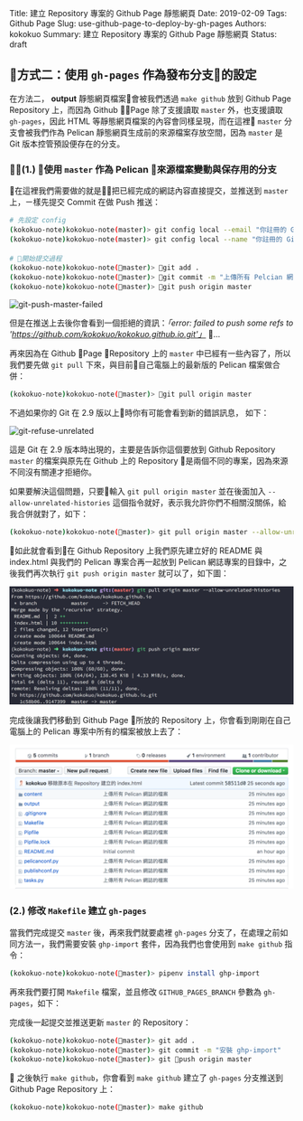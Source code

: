 Title: 建立 Repository 專案的 Github Page 靜態網頁
Date: 2019-02-09
Tags: Github Page
Slug: use-github-page-to-deploy-by-gh-pages
Authors: kokokuo
Summary: 建立 Repository 專案的 Github Page 靜態網頁
Status: draft


## 方式二：使用 `gh-pages` 作為發布分支的設定
在方法二，  **output** 靜態網頁檔案會被我們透過 `make github` 放到 Github Page Repository 上，而因為 Github Page 除了支援讀取 `master` 外，也支援讀取 `gh-pages`，因此 HTML 等靜態網頁檔案的內容會同樣呈現，而在這裡 `master` 分支會被我們作為 Pelican 靜態網頁生成前的來源檔案存放空間，因為 `master` 是 Git 版本控管預設便存在的分支。

### (1.) 使用 `master` 作為 Pelican 來源檔案變動與保存用的分支
在這裡我們需要做的就是把已經完成的網誌內容直接提交，並推送到 `master` 上，ㄧ樣先提交 Commit 在做 Push 推送：

```bash
# 先設定 config
(kokokuo-note)kokokuo-note(master)> git config local --email "你註冊的 Github 信箱"
(kokokuo-note)kokokuo-note(master)> git config local --name "你註冊的 Github 用戶名稱 Username"

# 開始提交過程
(kokokuo-note)kokokuo-note(master)> git add . 
(kokokuo-note)kokokuo-note(master)> git commit -m "上傳所有 Pelcian 網誌的檔案"
(kokokuo-note)kokokuo-note(master)> git push origin master
```

![git-push-master-failed](../images/20190205-deploy-pelican-static-website-to-github-page/git-push-master-failed.png)

但是在推送上去後你會看到一個拒絕的資訊：*「error: failed to push some refs to 'https://github.com/kokokuo/kokokuo.github.io.git'」* ...

再來因為在 Github Page Repository 上的 `master` 中已經有一些內容了，所以我們要先做 `git pull` 下來，與目前自己電腦上的最新版的 Pelican 檔案做合併：

```bash
(kokokuo-note)kokokuo-note(master)> git pull origin master
```

不過如果你的 Git 在 2.9 版以上時你有可能會看到新的錯誤訊息， 如下：

![git-refuse-unrelated](../images/20190205-deploy-pelican-static-website-to-github-page/git-refuse-unrelated.png)

這是 Git 在 2.9 版本時出現的，主要是告訴你這個要放到 Github Repository `master` 的檔案與原先在 Github 上的 Repository 是兩個不同的專案，因為來源不同沒有關連才拒絕你。

如果要解決這個問題，只要輸入 `git pull origin master` 並在後面加入 `--allow-unrelated-histories` 這個指令就好，表示我允許你們不相關沒關係，給我合併就對了，如下：

```bash
(kokokuo-note)kokokuo-note(master)> git pull origin master --allow-unrelated-histories
```

如此就會看到在 Github Repository 上我們原先建立好的 README 與 index.html 與我們的 Pelican 專案合再一起放到 Pelican 網誌專案的目錄中，之後我們再次執行 `git push origin master` 就可以了，如下圖：

![pull-remote-file-and-push-again](../images/20190205-deploy-pelican-static-website-to-github-page/pull-remote-file-and-push-again.png)

完成後讓我們移動到 Github Page 所放的 Repository 上，你會看到剛剛在自己電腦上的 Pelican 專案中所有的檔案被放上去了：

![github-push-pelican-files](../images/20190205-deploy-pelican-static-website-to-github-page/github-push-pelican-files.png)

### (2.) 修改 `Makefile` 建立 `gh-pages`
當我們完成提交 `master` 後，再來我們就要處裡 `gh-pages` 分支了，在處理之前如同方法一，我們需要安裝 `ghp-import` 套件，因為我們也會使用到 `make github` 指令：

```bash
(kokokuo-note)kokokuo-note(master)> pipenv install ghp-import
```
再來我們要打開 `Makefile`  檔案，並且修改 `GITHUB_PAGES_BRANCH` 參數為 `gh-pages`，如下：


完成後一起提交並推送更新 `master` 的 Repository：

```bash
(kokokuo-note)kokokuo-note(master)> git add . 
(kokokuo-note)kokokuo-note(master)> git commit -m "安裝 ghp-import"
(kokokuo-note)kokokuo-note(master)> git push origin master
```

之後執行 `make github`，你會看到 `make github` 建立了 `gh-pages` 分支推送到 Github Page Repository 上：

```bash
(kokokuo-note)kokokuo-note(master)> make github
```
